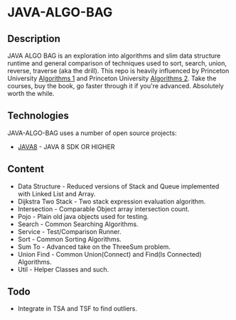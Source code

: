 # JAVA-ALGO-BAG

## Description

JAVA ALGO BAG is an exploration into algorithms and slim data structure runtime and general comparison of techniques used to sort, search, union, reverse, traverse (aka the drill). This repo is heavily influenced by Princeton University [Algorithms 1] and Princeton University [Algorithms 2]. Take the courses, buy the book, go faster through it if you're advanced. Absolutely worth the while.

## Technologies

JAVA-ALGO-BAG uses a number of open source projects:

  * [JAVA8] - JAVA 8 SDK OR HIGHER

## Content

 * Data Structure - Reduced versions of Stack and Queue implemented with Linked List and Array.
 * Dijkstra Two Stack - Two stack expression evaluation algorithm.
 * Intersection - Comparable Object array intersection count.
 * Pojo - Plain old java objects used for testing.
 * Search - Common Searching Algorithms.
 * Service - Test/Comparison Runner.
 * Sort - Common Sorting Algorithms.
 * Sum To - Advanced take on the ThreeSum problem.
 * Union Find - Common Union(Connect) and Find(Is Connected) Algorithms.
 * Util - Helper Classes and such.

## Todo

  - Integrate in TSA and TSF to find outliers. 

  [JAVA8]: <https://www.oracle.com/java/technologies/javase-jdk11-downloads.html>
  [Algorithms 1]: <https://online.princeton.edu/node/201>
  [Algorithms 2]: <https://online.princeton.edu/node/166>